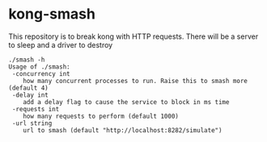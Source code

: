 # kong-smash
This repository is to break kong with HTTP requests. There will be a server to sleep and a driver to destroy

```
./smash -h
Usage of ./smash:
 -concurrency int
  	how many concurrent processes to run. Raise this to smash more (default 4)
 -delay int
  	add a delay flag to cause the service to block in ms time
 -requests int
  	how many requests to perform (default 1000)
 -url string
  	url to smash (default "http://localhost:8282/simulate")
```
